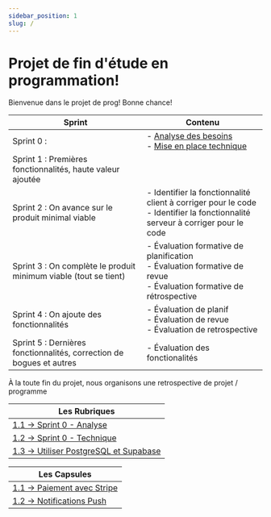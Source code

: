 ```yaml
---
sidebar_position: 1
slug: /
---
```


# Projet de fin d'étude en programmation!


Bienvenue dans le projet de prog! Bonne chance!


| **Sprint**                                                           | Contenu                                                                                                                            |
|----------------------------------------------------------------------|------------------------------------------------------------------------------------------------------------------------------------|
| Sprint 0 :                                                           | - [Analyse des besoins](rubriques/sprint0-analyse) <br/> - [Mise en place technique](rubriques/sprint0-technique)                  |
| Sprint 1 : Premières fonctionnalités, haute valeur ajoutée           | 
| Sprint 2 : On avance sur le produit minimal viable                   | - Identifier la fonctionnalité client à corriger pour le code <br />- Identifier la fonctionnalité serveur à corriger pour le code |
| Sprint 3 : On complète le produit minimum viable (tout se tient)     | - Évaluation formative de planification <br/>- Évaluation formative de revue<br/>- Évaluation formative de rétrospective           
| Sprint 4 : On ajoute des fonctionnalités                             | - Évaluation de planif <br/>- Évaluation de revue<br />- Évaluation de retrospective                                               |
| Sprint 5 : Dernières fonctionnalités, correction de bogues et autres | - Évaluation des fonctionalités                                                                                                    

À la toute fin du projet, nous organisons une retrospective de projet / programme



<Row>

<Column>


| **Les Rubriques**                                      |
| ----------------------------------------------------- |
| [1.1 → Sprint 0 - Analyse](rubriques/sprint0-analyse)      |
| [1.2 → Sprint 0 - Technique](rubriques/sprint0-technique)   |
| [1.3 → Utiliser PostgreSQL et Supabase](rubriques/supabase)   |

</Column>


<Column>



| **Les Capsules**                                      |
| ----------------------------------------------------- |
| [1.1 → Paiement avec Stripe](capsules-courantes/paiement)      |
| [1.2 → Notifications Push](capsules-courantes/notifications)   |

</Column>

</Row>

